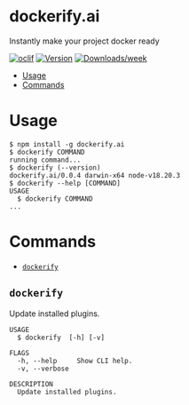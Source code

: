 dockerify.ai
=================

Instantly make your project docker ready


[![oclif](https://img.shields.io/badge/cli-oclif-brightgreen.svg)](https://oclif.io)
[![Version](https://img.shields.io/npm/v/dockerify.ai.svg)](https://npmjs.org/package/dockerify.ai)
[![Downloads/week](https://img.shields.io/npm/dw/dockerify.ai.svg)](https://npmjs.org/package/dockerify.ai)


<!-- toc -->
* [Usage](#usage)
* [Commands](#commands)
<!-- tocstop -->
# Usage
<!-- usage -->
```sh-session
$ npm install -g dockerify.ai
$ dockerify COMMAND
running command...
$ dockerify (--version)
dockerify.ai/0.0.4 darwin-x64 node-v18.20.3
$ dockerify --help [COMMAND]
USAGE
  $ dockerify COMMAND
...
```
<!-- usagestop -->
# Commands
<!-- commands -->
* [`dockerify`](#dockerify)

## `dockerify`

Update installed plugins.

```
USAGE
  $ dockerify  [-h] [-v]

FLAGS
  -h, --help     Show CLI help.
  -v, --verbose

DESCRIPTION
  Update installed plugins.
```
<!-- commandsstop -->
